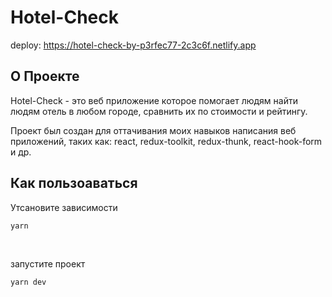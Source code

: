# Hotel-Check

deploy: https://hotel-check-by-p3rfec77-2c3c6f.netlify.app

## О Проекте

Hotel-Check - это веб приложение которое помогает людям найти людям отель в любом городе, сравнить их по стоимости и рейтингу.

Проект был создан для оттачивания моих навыков написания веб приложений, таких как: react, redux-toolkit, redux-thunk, react-hook-form и др.

## Как пользоаваться

Утсановите зависимости

```bash
yarn
```

<br>

запустите проект

```bash
yarn dev
```
